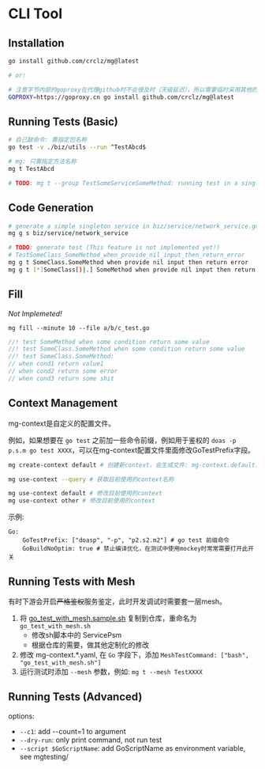 # CLI Tool

## Installation

```bash
go install github.com/crclz/mg@latest

# or:

# 注意字节内部的goproxy在代理github时不会很及时（天级延迟），所以需要临时采用其他的goproxy.
GOPROXY=https://goproxy.cn go install github.com/crclz/mg@latest
```

## Running Tests (Basic)
```bash
# 自己敲命令: 需指定包名称
go test -v ./biz/utils --run ^TestAbcd$

# mg: 只需指定方法名称
mg t TestAbcd

# TODO: mg t --group TestSomeServiceSomeMethod: running test in a single package
```

## Code Generation

```bash
# generate a simple singleton service in biz/service/network_service.go
mg g s biz/service/network_service

# TODO: generate test (This feature is not implemented yet!)
# TestSomeClass_SomeMethod_when_provide_nil_input_then_return_error
mg g t SomeClass.SomeMethod when provide nil input then return error
mg g t [*]SomeClass[)|.] SomeMethod when provide nil input then return error
```

## Fill

*Not Implemeted!*

`mg fill --minute 10 --file a/b/c_test.go`

```go
//! test SomeMethod when some condition return some value
//! test SomeClass.SomeMethod when some condition return some value
//! test SomeClass.SomeMethod:
// when cond1 return value1
// when cond2 return some error
// when cond3 return some shit
```


## Context Management

mg-context是自定义的配置文件。

例如，如果想要在 `go test` 之前加一些命令前缀，例如用于鉴权的 `doas -p p.s.m go test XXXX`，可以在mg-context配置文件里面修改GoTestPrefix字段。


```bash
mg create-context default # 创建新context，会生成文件: mg-context.default.yaml

mg use-context --query # 获取目前使用的context名称

mg use-context default # 修改目前使用的context
mg use-context other # 修改目前使用的context
```

示例:

```
Go:
    GoTestPrefix: ["doasp", "-p", "p2.s2.m2"] # go test 前缀命令
    GoBuildNoOptim: true # 禁止编译优化，在测试中使用mockey时常常需要打开此开关
```

## Running Tests with Mesh

有时下游会开启~~严格鉴权~~服务鉴定，此时开发调试时需要套一层mesh。

1. 将 [go_test_with_mesh.sample.sh](./internal/application/go_test_with_mesh.sample.sh) 复制到仓库，重命名为 `go_test_with_mesh.sh`
    - 修改sh脚本中的 ServicePsm
    - 根据仓库的需要，做其他定制化的修改
2. 修改 mg-context.*.yaml, 在 `Go` 字段下，添加 `MeshTestCommand: ["bash", "go_test_with_mesh.sh"]`
3. 运行测试时添加 `--mesh` 参数，例如: `mg t --mesh TestXXXX`

## Running Tests (Advanced)

options:
- `--c1`: add --count=1 to argument
- `--dry-run`: only print command, not run test
- `--script $GoScriptName`: add GoScriptName as environment variable, see mgtesting/